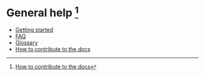 # General help [^1]
- [Getting started](GettingStarted//README.md)
- [FAQ](FAQ/README.md)
- [Glossary](Glossary/README.md)
- [How to contribute to the docs](HowToContribute/README.md)

[^1]: [How to contribute to the docs](HowToContribute/README.md)
